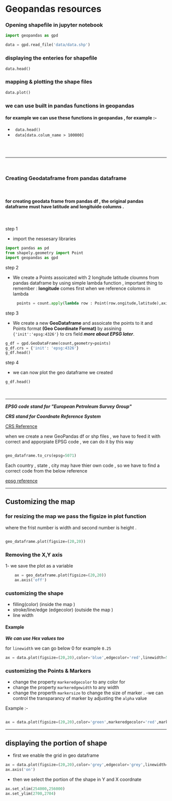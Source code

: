 # Geopandas resources 

### Opening shapefile in jupyter notebook 


```python
import geopandas as gpd

data = gpd.read_file('data/data.shp')

```
### displaying the enteries for shapefile 

```python
data.head()
```

### mapping & plotting the shape files 

```python
data.plot()
```

### we can use built in pandas functions in geopandas 

#### for example we can use these functions in geopandas , for example :- 

- ` data.head()`
-  ` data[data.colum_name > 100000]`

<br>
<br>

---
<br>

### Creating Geodataframe from pandas dataframe 
<br>

#### for creating geodata frame from pandas df , the original pandas dataframe must have latitude and longituide columns . 
<br>
  <br>
step 1 <br>

- import the nessesary libraries 

```python
import pandas as pd
from shapely.geometry import Point 
import geopandas as gpd
```

step 2 <br>
- We create a Points assoicated with 2 longitude latitude cloumns from pandas dataframe by using simple lambda function , important thing to remember : **longitude** comes first when we reference colomns in lambda 




```python 
     points = count.apply(lambda row : Point(row.ongitude,latitude),axis=1)
```
step 3 <br>
- We create a new **GeoDataframe** and assoicate the points to it and Points format <span style="font-weight: bold">(Geo Coordinate Format)
</span> by assining  `{'init':'epsg:4326'}` to crs field  ***more about EPSG later***.

```python
g_df = gpd.GeoDataFrame(count,geometry=points)
g_df.crs = {'init': 'epsg:4326'}
g_df.head()
```

step 4<br>
- we can now plot the geo dataframe we created 

```python
g_df.head()
```
<br>

---









***EPSG code stand for "European Petroleum Survey Group"***

***CRS stand for Coordnate Reference System***

[CRS Reference ](https://docs.qgis.org/3.10/en/docs/gentle_gis_introduction/coordinate_reference_systems.html)


when we create a new GeoPandas df or shp files , we have to feed it with correct and apporpiate EPSG code , we can do it by this way 

```python 

geo_dataframe.to_crs(epsg=5071)

```

Each country , state , city may have thier own code , so we have to find a correct code from the below reference  



[epsg reference ](http://epsg.io/)

---

## Customizing the map 

### for resizing the map we pass the **figsize** in plot function 


where the frist number is width and second number is height .

```python

geo_dataframe.plot(figsize=(20,20))

```

### Removing the X,Y axis 

1- we save the plot as a variable 

```python
    ax = geo_dataframe.plot(figsize=(20,20))
    ax.axis('off')
```


### customizing the shape  
- filling(color) (inside the map ) 
- stroke/line/edge (edgecolor) (outside the map )
- line width 

#### Example 

***We can use Hex values too***

for `linewidth` we can go below 0 for example `0.25`

```python
ax = data.plot(figsize=(20,20),color='blue',edgecolor='red',linewidth=5)

```

### customizing the Points & Markers 

- change the property `markeredgecolor` to any color for 
- change the property `markeredgewidth` to any width
- change the properth `markersize` to change the size of marker . 
-we can control the transparancy of marker by adjusting the `alpha` value 



Example :- 

```python

ax = data.plot(figsize=(20,20),color='green',markeredgecolor='red',markeredgewidth=3,markersize=2,alpha=0.3)


```

---

## displaying the portion of shape 

- first we enable the grid in geo dataframe 

```python 
ax = data.plot(figsize=(20,20),color='grey',edgecolor='grey',linewidth=0.8)
ax.axis('on')
```

- then we select the portion of the shape in Y and X coordnate 

```python
ax.set_xlim(254000,256000)
ax.set_ylim(2700,2704)

```




